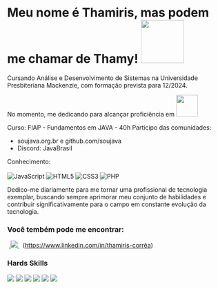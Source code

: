 # Meu nome é Thamiris, mas podem me chamar de Thamy! <img src="https://github.com/ThamyCorrea/ThamyCorrea/assets/113396298/a39f1268-0604-42f8-ba6e-aac79b151d52" width=100 height=100>

Cursando Análise e Desenvolvimento de Sistemas na Universidade Presbiteriana Mackenzie, com formação prevista para 12/2024.

No momento, me dedicando para alcançar proficiência em 
<img src="https://cdn.icon-icons.com/icons2/2699/PNG/512/java_vertical_logo_icon_167857.png" width="50px">


Curso: FIAP - Fundamentos em JAVA - 40h
Participo das comunidades: 
- soujava.org.br e github.com/soujava
- Discord: JavaBrasil

 Conhecimento: <br/> <br/>
![JavaScript](https://img.shields.io/badge/JavaScript-F7DF1E?style=for-the-badge&logo=javascript&logoColor=black)  ![HTML5](https://img.shields.io/badge/HTML5-E34F26?style=for-the-badge&logo=html5&logoColor=white) 
![CSS3](https://img.shields.io/badge/CSS3-1572B6?style=for-the-badge&logo=css3&logoColor=white) 
![PHP](https://img.shields.io/badge/PHP-777BB4?style=for-the-badge&logo=php&logoColor=white) 

Dedico-me diariamente para me tornar uma profissional de tecnologia exemplar, buscando sempre aprimorar meu conjunto de habilidades e contribuir significativamente para o campo em constante evolução da tecnologia. 

### Você tembém pode me encontrar:

&nbsp;<a href="https://www.linkedin.com/in/thamiris-corrêa">
  <img src="https://img.shields.io/badge/linkedin-%230077B5.svg?style=for-the-badge&logo=linkedin&logoColor=white">
</a>&nbsp; (https://www.linkedin.com/in/thamiris-corrêa)

### Hards Skills

<img src="https://img.shields.io/badge/Node%20js-339933?style=for-the-badge&logo=nodedotjs&logoColor=white"> <img src="https://img.shields.io/badge/npm-CB3837?style=for-the-badge&logo=npm&logoColor=white"> <img src="https://img.shields.io/badge/PostgreSQL-336791?style=for-the-badge&logo=postgresql&logoColor=white">
<img src="https://img.shields.io/badge/MySQL-4479A1?style=for-the-badge&logo=mysql&logoColor=white">
<img src="https://img.shields.io/badge/Git-F05032?style=for-the-badge&logo=git&logoColor=white"> <img src="https://img.shields.io/badge/Agile-0E9E4A?style=for-the-badge&logo=agile&logoColor=white">












